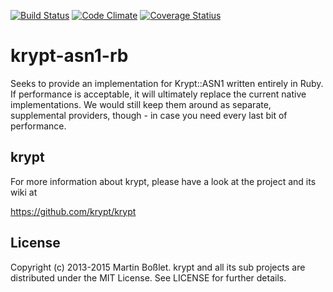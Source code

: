 [![Build Status](https://secure.travis-ci.org/krypt/krypt-asn1-rb.png)](http://travis-ci.org/krypt/krypt-asn1-rb)
[![Code Climate](https://codeclimate.com/github/krypt/krypt-asn1-rb.png)](https://codeclimate.com/github/krypt/krypt-asn1-rb)
[![Coverage Statius](https://coveralls.io/repos/krypt/krypt-asn1-rb/badge.png?branch=master)](https://coveralls.io/r/krypt/krypt-asn1-rb)

# krypt-asn1-rb

Seeks to provide an implementation for Krypt::ASN1 written entirely in Ruby. If
performance is acceptable, it will ultimately replace the current native
implementations. We would still keep them around as separate, supplemental
providers, though - in case you need every last bit of performance.


## krypt

For more information about krypt, please have a
look at the project and its wiki at

https://github.com/krypt/krypt

## License

Copyright (c) 2013-2015 Martin Boßlet.
krypt and all its sub projects are distributed under the MIT
License. See LICENSE for further details.

